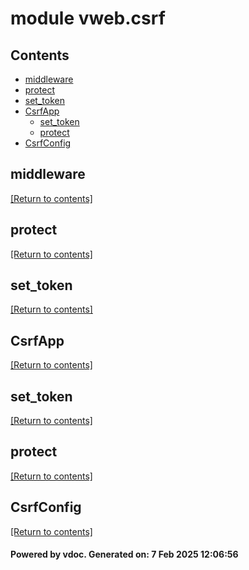 # module vweb.csrf


## Contents
- [middleware](#middleware)
- [protect](#protect)
- [set_token](#set_token)
- [CsrfApp](#CsrfApp)
  - [set_token](#set_token)
  - [protect](#protect)
- [CsrfConfig](#CsrfConfig)

## middleware
[[Return to contents]](#Contents)

## protect
[[Return to contents]](#Contents)

## set_token
[[Return to contents]](#Contents)

## CsrfApp
[[Return to contents]](#Contents)

## set_token
[[Return to contents]](#Contents)

## protect
[[Return to contents]](#Contents)

## CsrfConfig
[[Return to contents]](#Contents)

#### Powered by vdoc. Generated on: 7 Feb 2025 12:06:56
